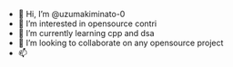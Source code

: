 - 👋 Hi, I’m @uzumakiminato-0
- 👀 I’m interested in opensource contri
- 🌱 I’m currently learning cpp and dsa
- 💞️ I’m looking to collaborate on any opensource project
- 📫

<!---
uzumakiminato-0/uzumakiminato-0 is a ✨ special ✨ repository because its `README.md` (this file) appears on your GitHub profile.
You can click the Preview link to take a look at your changes.
--->
